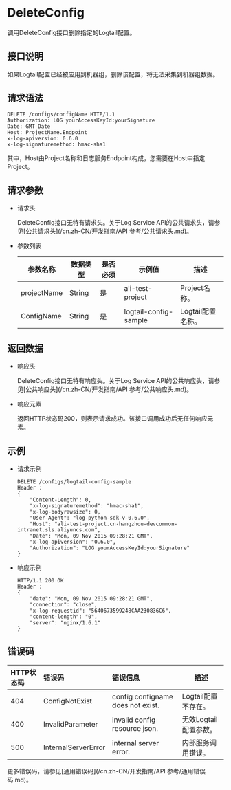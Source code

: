 # DeleteConfig

调用DeleteConfig接口删除指定的Logtail配置。

## 接口说明

如果Logtail配置已经被应用到机器组，删除该配置，将无法采集到机器组数据。

## 请求语法

```
DELETE /configs/configName HTTP/1.1
Authorization: LOG yourAccessKeyId:yourSignature 
Date: GMT Date
Host: ProjectName.Endpoint
x-log-apiversion: 0.6.0
x-log-signaturemethod: hmac-sha1
```

其中，Host由Project名称和日志服务Endpoint构成，您需要在Host中指定Project。

## 请求参数

-   请求头

    DeleteConfig接口无特有请求头。关于Log Service API的公共请求头，请参见[公共请求头](/cn.zh-CN/开发指南/API 参考/公共请求头.md)。

-   参数列表

    |参数名称|数据类型|是否必须|示例值|描述|
    |----|----|----|---|--|
    |projectName|String|是|ali-test-project|Project名称。|
    |ConfigName|String|是|logtail-config-sample|Logtail配置名称。|


## 返回数据

-   响应头

    DeleteConfig接口无特有响应头。关于Log Service API的公共响应头，请参见[公共响应头](/cn.zh-CN/开发指南/API 参考/公共响应头.md)。

-   响应元素

    返回HTTP状态码200，则表示请求成功。该接口调用成功后无任何响应元素。


## 示例

-   请求示例

    ```
    DELETE /configs/logtail-config-sample
    Header :
    {
        "Content-Length": 0, 
        "x-log-signaturemethod": "hmac-sha1", 
        "x-log-bodyrawsize": 0, 
        "User-Agent": "log-python-sdk-v-0.6.0", 
        "Host": "ali-test-project.cn-hangzhou-devcommon-intranet.sls.aliyuncs.com", 
        "Date": "Mon, 09 Nov 2015 09:28:21 GMT", 
        "x-log-apiversion": "0.6.0", 
        "Authorization": "LOG yourAccessKeyId:yourSignature"
    }
    ```

-   响应示例

    ```
    HTTP/1.1 200 OK
    Header : 
    {
        "date": "Mon, 09 Nov 2015 09:28:21 GMT", 
        "connection": "close", 
        "x-log-requestid": "5640673599248CAA230836C6", 
        "content-length": "0", 
        "server": "nginx/1.6.1"
    }
    ```


## 错误码

|HTTP状态码|错误码|错误信息|描述|
|:------|:--|:---|--|
|404|ConfigNotExist|config configname does not exist.|Logtail配置不存在。|
|400|InvalidParameter|invalid config resource json.|无效Logtail配置参数。|
|500|InternalServerError|internal server error.|内部服务调用错误。|

更多错误码，请参见[通用错误码](/cn.zh-CN/开发指南/API 参考/通用错误码.md)。

